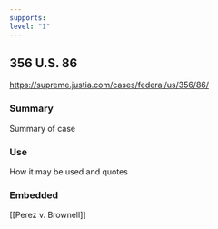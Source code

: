 ```yaml
---
supports: 
level: "1"
---
```

## 356 U.S. 86

https://supreme.justia.com/cases/federal/us/356/86/

### Summary

Summary of case

### Use

How it may be used and quotes

### Embedded

[[Perez v. Brownell]]
